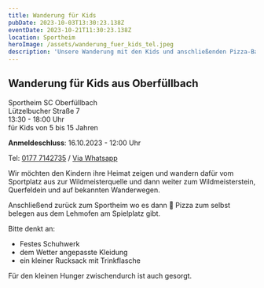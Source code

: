 ```yaml
---
title: Wanderung für Kids
pubDate: 2023-10-03T13:30:23.138Z
eventDate: 2023-10-21T11:30:23.138Z
location: Sportheim
heroImage: /assets/wanderung_fuer_kids_tel.jpeg
description: 'Unsere Wanderung mit den Kids und anschließenden Pizza-Backen war ein voller erfolgen. Lest hier mehr dazu.'
---
```

## Wanderung für Kids aus Oberfüllbach

Sportheim SC Oberfüllbach<br>
Lützelbucher Straße 7<br>
13:30 - 18:00 Uhr<br>
für Kids von 5 bis 15 Jahren


**Anmeldeschluss**:
16.10.2023 - 12:00 Uhr 

Tel: [0177 7142735](tel:+491777142735) / [Via Whatsapp](https://wa.me/+491777142735)

Wir möchten den Kindern ihre Heimat zeigen und wandern dafür vom Sportplatz aus zur Wildmeisterquelle und dann weiter zum Wildmeisterstein, Querfeldein und auf bekannten Wanderwegen.

Anschließend zurück zum Sportheim wo es dann 🍕 Pizza zum selbst belegen aus dem Lehmofen am Spielplatz gibt. 

Bitte denkt an:
 - Festes Schuhwerk
 - dem Wetter angepasste Kleidung
 - ein kleiner Rucksack mit Trinkflasche
 
 Für den kleinen Hunger zwischendurch ist auch gesorgt.
